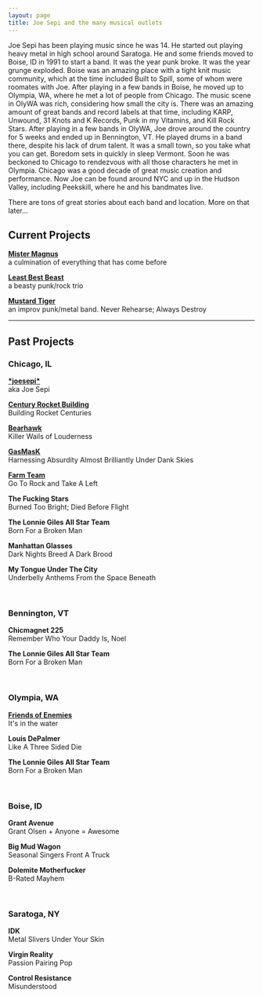 ```yaml
---
layout: page
title: Joe Sepi and the many musical outlets
---
```


Joe Sepi has been playing music since he was 14. He started out playing heavy metal in high school around Saratoga. He and some friends moved to Boise, ID in 1991 to start a band. It was the year punk broke. It was the year grunge exploded. Boise was an amazing place with a tight knit music community, which at the time included Built to Spill, some of whom were roomates with Joe. After playing in a few bands in Boise, he moved up to Olympia, WA, where he met a lot of people from Chicago. The music scene in OlyWA was rich, considering how small the city is. There was an amazing amount of great bands and record labels at that time, including KARP, Unwound, 31 Knots and K Records, Punk in my Vitamins, and Kill Rock Stars. After playing in a few bands in OlyWA, Joe drove around the country for 5 weeks and ended up in Bennington, VT. He played drums in a band there, despite his lack of drum talent. It was a small town, so you take what you can get. Boredom sets in quickly in sleep Vermont. Soon he was beckoned to Chicago to rendezvous with all those characters he met in Olympia. Chicago was a good decade of great music creation and performance. Now Joe can be found around NYC and up in the Hudson Valley, including Peekskill, where he and his bandmates live.

There are tons of great stories about each band and location. More on that later...

## Current Projects

**[Mister Magnus](https://mistermagnus.rocks)**<br>
a culmination of everything that has come before

**[Least Best Beast](https://leastbestbeast.com)**<br>
a beasty punk/rock trio

**[Mustard Tiger](http://mustardtiger.rocks)**<br>
an improv punk/metal band. Never Rehearse; Always Destroy

---

## Past Projects

### Chicago, IL

**[&#42;joesepi&#42;](/music/joesepi)**<br>
aka Joe Sepi

**[Century Rocket Building](/music/crb)**<br>
Building Rocket Centuries

**[Bearhawk](/music/bearhawk)**<br>
Killer Wails of Louderness

**[GasMasK](/music/gasmask)**<br>
Harnessing Absurdity Almost Brilliantly Under Dank Skies

**[Farm Team](/music/farm-team)**<br>
Go To Rock and Take A Left

**The Fucking Stars**<br>
Burned Too Bright; Died Before Flight

**The Lonnie Giles All Star Team**<br>
Born For a Broken Man

**Manhattan Glasses**<br>
Dark Nights Breed A Dark Brood

**My Tongue Under The City**<br>
Underbelly Anthems From the Space Beneath

<br>

### Bennington, VT

**Chicmagnet 225**<br>
Remember Who Your Daddy Is, Noel

**The Lonnie Giles All Star Team**<br>
Born For a Broken Man

<br>

### Olympia, WA

**[Friends of Enemies](/music/foe)**<br>
It's in the water

**Louis DePalmer**<br>
Like A Three Sided Die

**The Lonnie Giles All Star Team**<br>
Born For a Broken Man

<br>

### Boise, ID

**Grant Avenue**<br>
Grant Olsen + Anyone = Awesome

**Big Mud Wagon**<br>
Seasonal Singers Front A Truck

**Dolemite Motherfucker**<br>
B-Rated Mayhem

<br>

### Saratoga, NY

**IDK**<br>
Metal Slivers Under Your Skin

**Virgin Reality**<br>
Passion Pairing Pop

**Control Resistance**<br>
Misunderstood

